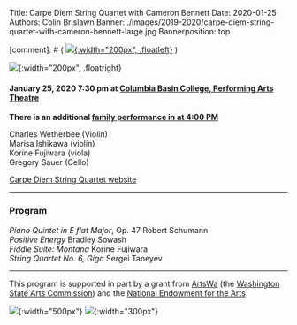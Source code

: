 Title: Carpe Diem String Quartet with Cameron Bennett
Date: 2020-01-25
Authors: Colin Brislawn
Banner: ./images/2019-2020/carpe-diem-string-quartet-with-cameron-bennett-large.jpg
Bannerposition: top

[comment]: # ( [![ ]({filename}/images/2017-2018/aeolus-quartet-400.jpg){:width="200px", .floatleft}]({filename}./AeolusQuartet.md) )

![ ]({static}/images/2019-2020/cameron-bennett-small.jpg){:width="200px", .floatright}

#### January 25, 2020 7:30 pm at [Columbia Basin College, Performing Arts Theatre](https://goo.gl/maps/BZDawJuNMRM2)

**There is an additional [family performance in at 4:00 PM]({filename}/2019-2020/CarpeDiemStringQuartetAfternoon.md)**

Charles Wetherbee (Violin) <br>
Marisa Ishikawa (violin) <br>
Korine Fujiwara (viola) <br>
Gregory Sauer (Cello)

[Carpe Diem String Quartet website](https://www.carpediemstringquartet.com)

---

### Program

_Piano Quintet in E flat Major_, Op. 47 Robert Schumann <br>
_Positive Energy_ Bradley Sowash <br>
_Fiddle Suite: Montana_ Korine Fujiwara <br>
_String Quartet No. 6, Giga_ Sergei Taneyev

---

This program is supported in part by a grant from [ArtsWa](http://www.arts.wa.gov/) (the [Washington State Arts Commission](http://www.arts.wa.gov/)) and the [National Endowment for the Arts](https://www.arts.gov/).

![ ]({filename}/images/nea-lockup-A-small.jpg){:width="500px"}
![ ]({filename}/images/TextOnlyAndFullName-HiRes-small.jpg){:width="300px"}
